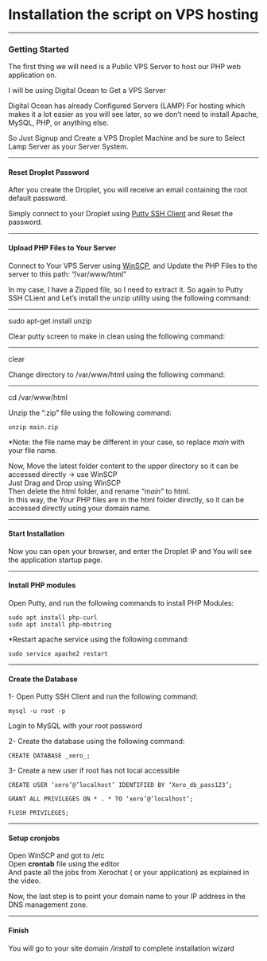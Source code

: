 # Installation the script on VPS hosting
---
### Getting Started

The first thing we will need is a Public VPS Server to host our PHP web application on.

I will be using  Digital Ocean  to Get a VPS Server

 Digital Ocean  has already Configured Servers (LAMP) For hosting which makes it a lot easier as you will see later, so we don’t need to install Apache, MySQL, PHP, or anything else.

So Just Signup and Create a VPS Droplet Machine and be sure to Select Lamp Server as your Server System.

---

#### **Reset Droplet Password**

After you create the Droplet, you will receive an email containing the root default password.

Simply connect to your Droplet using [Putty SSH Client](https://www.putty.org/) and Reset the password.

---

#### **Upload PHP Files to Your Server**

Connect to Your VPS Server using [WinSCP,](https://winscp.net/eng/download.php) and Update the PHP Files to the server to this path: “/var/www/html”

In my case, I have a Zipped file, so I need to extract it. So again to Putty SSH CLient and Let’s install the unzip utility using the following command:

---
sudo apt-get install unzip

Clear putty screen to make in clean using the following command:

---

clear

Change directory to /var/www/html using the following command:

---

cd /var/www/html

Unzip the “.zip” file using the following command:

`unzip main.zip`

*Note: the file name may be different in your case, so replace _main_ with your file name.

Now, Move the latest folder content to the upper directory so it can be accessed directly -> use WinSCP  
Just Drag and Drop using WinSCP  
Then delete the html folder, and rename “_main_” to html.  
In this way, the Your PHP files are in the html folder directly, so it can be accessed directly using your domain name.

---

#### **Start Installation**

Now you can open your browser, and enter the Droplet IP and You will see the application startup page.

---
#### **Install PHP modules**

Open Putty, and run the following commands to install PHP Modules:

`sudo apt install php-curl`  
`sudo apt install php-mbstring`

*Restart apache service using the following command:

`sudo service apache2 restart`

---

#### **Create the Database**

1- Open Putty SSH Client and run the following command:

 `mysql -u root -p`

Login to MySQL with your root password

2- Create the database using the following command:

`CREATE DATABASE _xero_;`

3- Create a new user if root has not local accessible

`CREATE USER ‘xero’@’localhost’ IDENTIFIED BY ‘Xero_db_pass123’;`

`GRANT ALL PRIVILEGES ON * . * TO ‘xero’@’localhost’;`

`FLUSH PRIVILEGES;`


---

#### **Setup cronjobs**

Open WinSCP and got to /etc  
Open **crontab** file using the editor  
And paste all the jobs from Xerochat ( or your application) as explained in the video.

Now, the last step is to point your domain name to your IP address in the DNS management zone.


----

#### **Finish**
You will go to your site domain _/install_ to complete installation wizard 